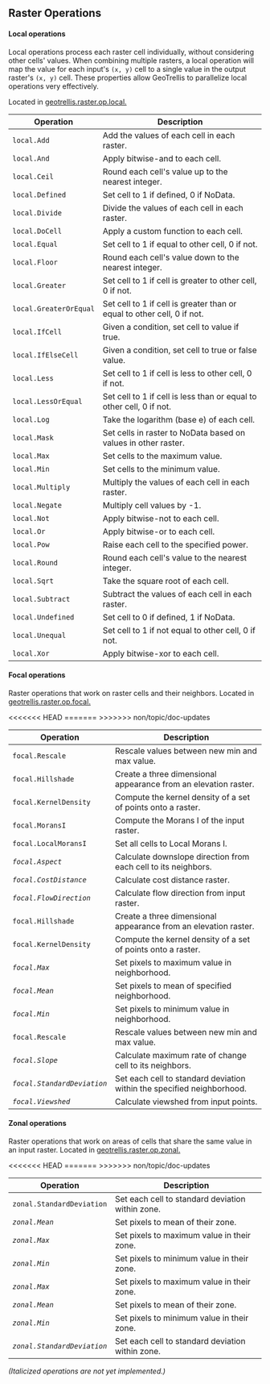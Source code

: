 Raster Operations
-----------------
#### Local operations 

Local operations process each raster cell individually, without considering
other cells' values. When combining multiple rasters, a local operation will
map the value for each input's `(x, y)` cell to a single value in the output
raster's `(x, y)` cell. These properties allow GeoTrellis to parallelize local
operations very effectively.

Located in [geotrellis.raster.op.local.](http://azavea.github.com/geotrellis/latest/api/#geotrellis.raster.op.local.package)

<table class="bordered-table zebra-striped">
      <thead>
          <tr>
            <th>Operation</th>
            <th>Description</th>
          </tr>
        </thead>
        <tbody>
<tr><td><code>local.Add</code></td><td>Add the values of each cell in each raster.</td></tr>
<tr><td><code>local.And</code></td><td>Apply bitwise-and to each cell.</td></tr>
<tr><td><code>local.Ceil</code></td><td>Round each cell's value up to the nearest integer.</td></tr>
<tr><td><code>local.Defined</code></td><td>Set cell to 1 if defined, 0 if NoData.</td></tr>
<tr><td><code>local.Divide</code></td><td>Divide the values of each cell in each raster.</td></tr>
<tr><td><code>local.DoCell</code></td><td>Apply a custom function to each cell.</td></tr>
<tr><td><code>local.Equal</code></td><td>Set cell to 1 if equal to other cell, 0 if not.</td></tr>
<tr><td><code>local.Floor</code></td><td>Round each cell's value down to the nearest integer.</td></tr>
<tr><td><code>local.Greater</code></td><td>Set cell to 1 if cell is greater to other cell, 0 if not.</td></tr>
<tr><td><code>local.GreaterOrEqual</code></td><td>Set cell to 1 if cell is greater than or equal to other cell, 0 if not.</td></tr>
<tr><td><code>local.IfCell</code></td><td>Given a condition, set cell to value if true.</td></tr>
<tr><td><code>local.IfElseCell</code></td><td>Given a condition, set cell to true or false value.</td></tr>
<tr><td><code>local.Less</code></td><td>Set cell to 1 if cell is less to other cell, 0 if not.</td></tr>
<tr><td><code>local.LessOrEqual</code></td><td>Set cell to 1 if cell is less than or equal to other cell, 0 if not.</td></tr>
<tr><td><code>local.Log</code></td><td>Take the logarithm (base e) of each cell.</td></tr>
<tr><td><code>local.Mask</code></td><td>Set cells in raster to NoData based on values in other raster.</td></tr>
<tr><td><code>local.Max</code></td><td>Set cells to the maximum value.</td></tr>
<tr><td><code>local.Min</code></td><td>Set cells to the minimum value.</td></tr>
<tr><td><code>local.Multiply</code></td><td>Multiply the values of each cell in each raster.</td></tr>
<tr><td><code>local.Negate</code></td><td>Multiply cell values by -1.</td></tr>
<tr><td><code>local.Not</code></td><td>Apply bitwise-not to each cell.</td></tr>
<tr><td><code>local.Or</code></td><td>Apply bitwise-or to each cell.</td></tr>
<tr><td><code>local.Pow</code></td><td>Raise each cell to the specified power.</td></tr>
<tr><td><code>local.Round</code></td><td>Round each cell's value to the nearest integer.</td></tr>
<tr><td><code>local.Sqrt</code></td><td>Take the square root of each cell.</td></tr>
<tr><td><code>local.Subtract</code></td><td>Subtract the values of each cell in each raster.</td></tr>
<tr><td><code>local.Undefined</code></td><td>Set cell to 0 if defined, 1 if NoData.</td></tr>
<tr><td><code>local.Unequal</code></td><td>Set cell to 1 if not equal to other cell, 0 if not.</td></tr>
<tr><td><code>local.Xor</code></td><td>Apply bitwise-xor to each cell.</td></tr>
</tbody>
</table>

#### Focal operations
Raster operations that work on raster cells and their neighbors. Located in [geotrellis.raster.op.focal.](http://azavea.github.com/geotrellis/latest/api/#geotrellis.raster.op.focal.package)

<table class="bordered-table zebra-striped">
      <thead>
          <tr>
            <th>Operation</th>
            <th>Description</th>
          </tr>
        </thead>
        <tbody>
<<<<<<< HEAD
<tr><td><code>focal.Rescale</code></td><td>Rescale values between new min and max value.</td></tr>
<tr><td><code>focal.Hillshade</code></td><td>Create a three dimensional appearance from an elevation raster.</td></tr>
<tr><td><code>focal.KernelDensity</code></td><td>Compute the kernel density of a set of points onto a raster.</td></tr>
<tr><td><code>focal.MoransI</code></td><td>Compute the Morans I of the input raster.</td></tr>
<tr><td><code>focal.LocalMoransI</code></td><td>Set all cells to Local Morans I.</td></tr>
=======
>>>>>>> non/topic/doc-updates
<tr><td><code><i>focal.Aspect</i></code></td><td>Calculate downslope direction from each cell to its neighbors.</td></tr>
<tr><td><code><i>focal.CostDistance</i></code></td><td>Calculate cost distance raster.</td></tr>
<tr><td><code><i>focal.FlowDirection</i></code></td><td>Calculate flow direction from input raster.</td></tr>
<tr><td><code>focal.Hillshade</code></td><td>Create a three dimensional appearance from an elevation raster.</td></tr>
<tr><td><code>focal.KernelDensity</code></td><td>Compute the kernel density of a set of points onto a raster.</td></tr>
<tr><td><code><i>focal.Max</i></code></td><td>Set pixels to maximum value in neighborhood.</td></tr>
<tr><td><code><i>focal.Mean</i></code></td><td>Set pixels to mean of specified neighborhood.</td></tr>
<tr><td><code><i>focal.Min</i></code></td><td>Set pixels to minimum value in neighborhood.</td></tr>
<tr><td><code>focal.Rescale</code></td><td>Rescale values between new min and max value.</td></tr>
<tr><td><code><i>focal.Slope</i></code></td><td>Calculate maximum rate of change cell to its neighbors.</td></tr>
<tr><td><code><i>focal.StandardDeviation</i></code></td><td>Set each cell to standard deviation within the specified neighborhood.</td></tr>
<tr><td><code><i>focal.Viewshed</i></code></td><td>Calculate viewshed from input points.</td></tr>
</tbody>
</table>


#### Zonal operations
Raster operations that work on areas of cells that share the same value in an input raster. Located in [geotrellis.raster.op.zonal.](http://azavea.github.com/geotrellis/latest/api/#geotrellis.raster.op.zonal.package)

<table class="bordered-table zebra-striped">
      <thead>
          <tr>
            <th>Operation</th>
            <th>Description</th>
          </tr>
        </thead>
        <tbody>
<<<<<<< HEAD
<tr><td><code>zonal.StandardDeviation</code></td><td>Set each cell to standard deviation within zone.</td></tr>
<tr><td><code><i>zonal.Mean</i></code></td><td>Set pixels to mean of their zone.</td></tr>
<tr><td><code><i>zonal.Max</i></code></td><td>Set pixels to maximum value in their zone.</td></tr>
<tr><td><code><i>zonal.Min</i></code></td><td>Set pixels to minimum value in their zone.</td></tr>
=======
<tr><td><code><i>zonal.Max</i></code></td><td>Set pixels to maximum value in their zone.</td></tr>
<tr><td><code><i>zonal.Mean</i></code></td><td>Set pixels to mean of their zone.</td></tr>
<tr><td><code><i>zonal.Min</i></code></td><td>Set pixels to minimum value in their zone.</td></tr>
<tr><td><code><i>zonal.StandardDeviation</i></code></td><td>Set each cell to standard deviation within zone.</td></tr>
>>>>>>> non/topic/doc-updates
</tbody>
</table>

<i>(Italicized operations are not yet implemented.)</i>
